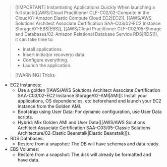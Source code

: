 
> [!IMPORTANT] Instantiating Applications Quickly
> When launching a full stack([[AWS/Cloud Practitioner CLF-C02/02-Compute in the Cloud/01-Amazon Elastic Compute Cloud EC2|EC2]], [[AWS/AWS Solutions Architect Associate Certification SAA-C03/02-EC2 Instance Storage/01-EBS|EBS]], [[AWS/Cloud Practitioner CLF-C02/05-Storage and Databases/02-Amazon Relational Database Service RDS|RDS]]), it can take time to:
> - Install applications.
> - Insert initial(or recovery) data.
> - Configure everything.
> - Launch the application.


> [!WARNING] Tricks
- EC2 Instances:
	- Use a golden [[AWS/AWS Solutions Architect Associate Certification SAA-C03/02-EC2 Instance Storage/02-AMI|AMI]]: Install your applications, OS dependencies, etc beforehand and launch your EC2 instance from the Golden AMI.
	- Bootstrap using User Data: For dynamic configuration, use User Data scripts.
	- Hybrid: Mix Golden AMI and User Data([[AWS/AWS Solutions Architect Associate Certification SAA-C03/05-Classic Solutions Architecture/02-Elastic Beanstalk|Elastic Beanstalk]]).
- RDS Databases:
	- Restore from a snapshot: The DB will have schemas and data ready.
- EBS Volumes: 
	- Restore from a snapshot: The disk will already be formatted and have data.